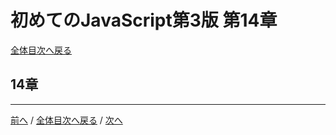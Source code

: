 # 初めてのJavaScript第3版 第14章
[全体目次へ戻る](index.md)

## 14章

***

[前へ](c12.md) /
[全体目次へ戻る](index.md) /
[次へ](c18.md)
